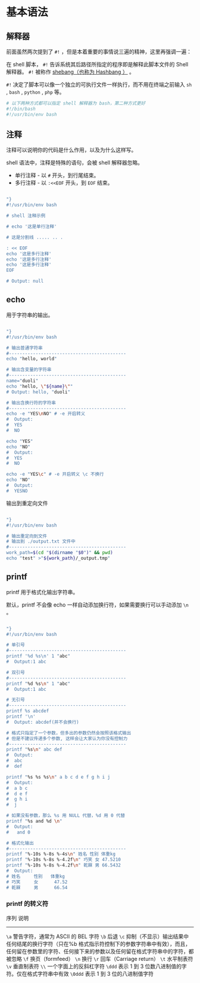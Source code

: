 # 基本语法

## 解释器

前面虽然两次提到了 `#!`
，但是本着重要的事情说三遍的精神，这里再强调一遍：

在 shell 脚本， `#!` 告诉系统其后路径所指定的程序即是解释此脚本文件的
Shell 解释器。 `#!` 被称作 [shebang（也称为 Hashbang
）](https://zh.wikipedia.org/wiki/Shebang) 。

`#!` 决定了脚本可以像一个独立的可执行文件一样执行，而不用在终端之前输入
`sh` , `bash` , `python` , `php` 等。

``` sh
# 以下两种方式都可以指定 shell 解释器为 bash，第二种方式更好
#!/bin/bash
#!/usr/bin/env bash
```

## 注释

注释可以说明你的代码是什么作用，以及为什么这样写。

shell 语法中，注释是特殊的语句，会被 shell 解释器忽略。

-   单行注释 - 以 `#` 开头，到行尾结束。
-   多行注释 - 以 `:<<EOF` 开头，到 `EOF` 结束。

``` {.sh code="sh

"}
#!/usr/bin/env bash

# shell 注释示例

# echo '这是单行注释'

# 这是分割线 ..... .. .

: << EOF
echo '这是多行注释'
echo '这是多行注释'
echo '这是多行注释'
EOF

# Output: null
```

## echo

用于字符串的输出。

``` {.sh code="sh

"}
#!/usr/bin/env bash

# 输出普通字符串
#--------------------------------------------
echo "hello, world"

# 输出含变量的字符串
#--------------------------------------------
name="duoli"
echo "hello, \"${name}\""
# Output: hello, "duoli"

# 输出含换行符的字符串
#--------------------------------------------
echo -e "YES\nNO" # -e 开启转义
#  Output:
#  YES
#  NO

echo "YES"
echo "NO"
#  Output:
#  YES
#  NO

echo -e "YES\c" # -e 开启转义 \c 不换行
echo "NO"
#  Output:
#  YESNO
```

输出到重定向文件

``` {.sh code="sh

"}
#!/usr/bin/env bash

# 输出重定向到文件
# 输出到 ./output.txt 文件中
#--------------------------------------------
work_path=$(cd "$(dirname "$0")" && pwd)
echo "test" >"${work_path}/_output.tmp"
```

## printf

printf 用于格式化输出字符串。

默认，printf 不会像 echo 一样自动添加换行符，如果需要换行可以手动添加
`\n` 。

``` {.sh code="sh

"}
#!/usr/bin/env bash

# 单引号
#--------------------------------------------
printf '%d %s\n' 1 "abc"
#  Output:1 abc

# 双引号
#--------------------------------------------
printf "%d %s\n" 1 "abc"
#  Output:1 abc

# 无引号
#--------------------------------------------
printf %s abcdef
printf '\n'
#  Output: abcdef(并不会换行)

# 格式只指定了一个参数，但多出的参数仍然会按照该格式输出
# 但是不建议传递多个参数, 这样会让大家认为你没有控制力
#--------------------------------------------
printf "%s\n" abc def
#  Output:
#  abc
#  def

printf "%s %s %s\n" a b c d e f g h i j
#  Output:
#  a b c
#  d e f
#  g h i
#  j

# 如果没有参数，那么 %s 用 NULL 代替，%d 用 0 代替
printf "%s and %d \n"
#  Output:
#   and 0

# 格式化输出
#--------------------------------------------
printf "%-10s %-8s %-4s\n" 姓名 性别 体重kg
printf "%-10s %-8s %-4.2f\n" 巧笑 女 47.5210
printf "%-10s %-8s %-4.2f\n" 乾槑 男 66.5432
#  Output:
# 姓名     性别   体重kg
# 巧笑     女      47.52
# 乾槑     男      66.54
```

### printf 的转义符

  序列      说明
  --------- -------------------------------------------------------------------------------------------------------------------------------------------------------------------------------
  `\a`      警告字符，通常为 ASCII 的 BEL 字符
  `\b`      后退
  `\c`      抑制（不显示）输出结果中任何结尾的换行字符（只在%b 格式指示符控制下的参数字符串中有效），而且，任何留在参数里的字符、任何接下来的参数以及任何留在格式字符串中的字符，都被忽略
  `\f`      换页（formfeed）
  `\n`      换行
  `\r`      回车（Carriage return）
  `\t`      水平制表符
  `\v`      垂直制表符
  `\\`      一个字面上的反斜杠字符
  `\ddd`    表示 1 到 3 位数八进制值的字符。仅在格式字符串中有效
  `\0ddd`   表示 1 到 3 位的八进制值字符

